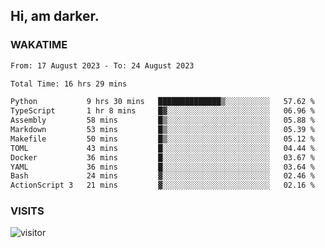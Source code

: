 ## Hi, am darker.

### WAKATIME

<!--START_SECTION:waka-->

```txt
From: 17 August 2023 - To: 24 August 2023

Total Time: 16 hrs 29 mins

Python           9 hrs 30 mins   ██████████████▒░░░░░░░░░░   57.62 %
TypeScript       1 hr 8 mins     █▓░░░░░░░░░░░░░░░░░░░░░░░   06.96 %
Assembly         58 mins         █▒░░░░░░░░░░░░░░░░░░░░░░░   05.88 %
Markdown         53 mins         █▒░░░░░░░░░░░░░░░░░░░░░░░   05.39 %
Makefile         50 mins         █▒░░░░░░░░░░░░░░░░░░░░░░░   05.12 %
TOML             43 mins         █░░░░░░░░░░░░░░░░░░░░░░░░   04.44 %
Docker           36 mins         █░░░░░░░░░░░░░░░░░░░░░░░░   03.67 %
YAML             36 mins         █░░░░░░░░░░░░░░░░░░░░░░░░   03.64 %
Bash             24 mins         ▓░░░░░░░░░░░░░░░░░░░░░░░░   02.46 %
ActionScript 3   21 mins         ▓░░░░░░░░░░░░░░░░░░░░░░░░   02.16 %
```

<!--END_SECTION:waka-->

### VISITS
<!-- i should probably build this when i will have some time -->
![visitor](https://profile-counter.glitch.me/sanix-darker/count.svg)
